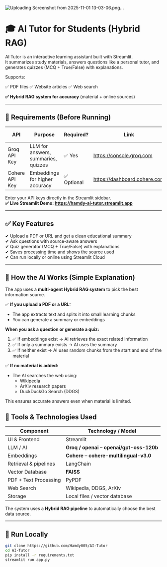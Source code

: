 ![Uploading Screenshot from 2025-11-01 13-03-06.png…]()


# 🎓 AI Tutor for Students (Hybrid RAG)

AI Tutor is an interactive learning assistant built with Streamlit.  
It summarizes study materials, answers questions like a personal tutor, and generates quizzes (MCQ + True/False) with explanations.

Supports:

✅ PDF files
✅ Website articles
✅ Web search

**✅ Hybrid RAG system for accuracy**  (material + online sources)

---
## 🔐 Requirements (Before Running)

| API | Purpose | Required? | Link | Free Trial |
|-----|---------|-----------|------|------------|
| Groq API Key | LLM for answers, summaries, quizzes | ✅ Yes | https://console.groq.com | ✅ Free trial available |
| Cohere API Key | Embeddings for higher accuracy | ✅ Optional | https://dashboard.cohere.com | ✅ Free trial available |

Enter your API keys directly in the Streamlit sidebar.  
**✅ Live Streamlit Demo: https://hamdy-ai-tutor.streamlit.app**

---

## ✅ Key Features

✔ Upload a PDF or URL and get a clean educational summary  
✔ Ask questions with source-aware answers  
✔ Quiz generator (MCQ + True/False) with explanations  
✔ Saves processing time and shows the source used  
✔ Can run locally or online using Streamlit Cloud  

---

## 🧠 How the AI Works (Simple Explanation)

The app uses a **multi-agent Hybrid RAG system** to pick the best information source.

✅ **If you upload a PDF or a URL:**
- The app extracts text and splits it into small learning chunks
- You can generate a summary or embeddings

**When you ask a question or generate a quiz:**
1. ✅ If embeddings exist → AI retrieves the exact related information  
2. ✅ If only a summary exists → AI uses the summary  
3. ✅ If neither exist → AI uses random chunks from the start and end of the material  

✅ **If no material is added:**
- The AI searches the web using:
  - Wikipedia  
  - ArXiv research papers  
  - DuckDuckGo Search (DDGS)

This ensures accurate answers even when material is limited.

## 🔧 Tools & Technologies Used

| Component | Technology / Model |
|-----------|-------------------|
| UI & Frontend | Streamlit |
| LLM / AI | **Groq / openai – openai/gpt-oss-120b** |
| Embeddings | **Cohere – cohere-multilingual-v3.0** |
| Retrieval & pipelines | LangChain |
| Vector Database | **FAISS** |
| PDF + Text Processing | PyPDF |
| Web Search | Wikipedia, DDGS, ArXiv |
| Storage | Local files / vector database |

The system uses a **Hybrid RAG pipeline** to automatically choose the best data source.

---

## 🚀 Run Locally

```bash
git clone https://github.com/Hamdy005/AI-Tutor
cd AI-Tutor
pip install -r requirements.txt
streamlit run app.py
